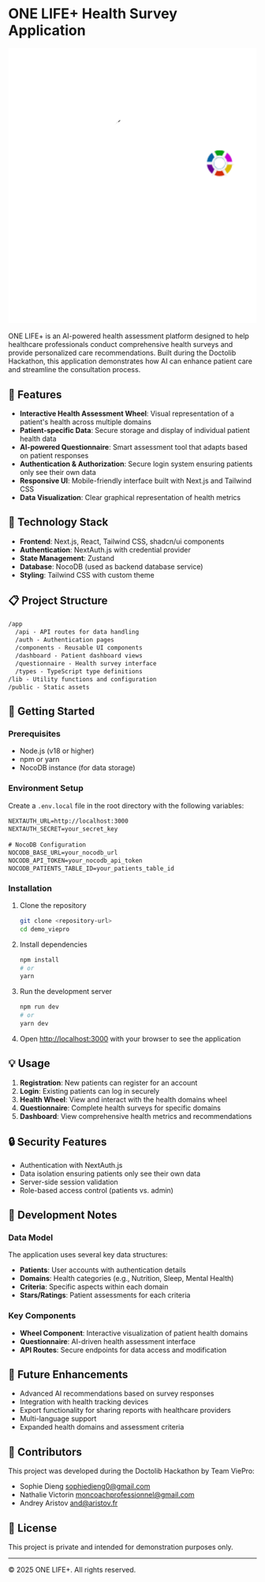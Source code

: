# ONE LIFE+ Health Survey Application

![ONE LIFE+ Logo](/public/logo.svg)

ONE LIFE+ is an AI-powered health assessment platform designed to help healthcare professionals conduct comprehensive health surveys and provide personalized care recommendations. Built during the Doctolib Hackathon, this application demonstrates how AI can enhance patient care and streamline the consultation process.

## 🌟 Features

- **Interactive Health Assessment Wheel**: Visual representation of a patient's health across multiple domains
- **Patient-specific Data**: Secure storage and display of individual patient health data
- **AI-powered Questionnaire**: Smart assessment tool that adapts based on patient responses
- **Authentication & Authorization**: Secure login system ensuring patients only see their own data
- **Responsive UI**: Mobile-friendly interface built with Next.js and Tailwind CSS
- **Data Visualization**: Clear graphical representation of health metrics

## 🔧 Technology Stack

- **Frontend**: Next.js, React, Tailwind CSS, shadcn/ui components
- **Authentication**: NextAuth.js with credential provider
- **State Management**: Zustand
- **Database**: NocoDB (used as backend database service)
- **Styling**: Tailwind CSS with custom theme

## 📋 Project Structure

```
/app
  /api - API routes for data handling
  /auth - Authentication pages
  /components - Reusable UI components
  /dashboard - Patient dashboard views
  /questionnaire - Health survey interface
  /types - TypeScript type definitions
/lib - Utility functions and configuration
/public - Static assets
```

## 🚀 Getting Started

### Prerequisites

- Node.js (v18 or higher)
- npm or yarn
- NocoDB instance (for data storage)

### Environment Setup

Create a `.env.local` file in the root directory with the following variables:

```
NEXTAUTH_URL=http://localhost:3000
NEXTAUTH_SECRET=your_secret_key

# NocoDB Configuration
NOCODB_BASE_URL=your_nocodb_url
NOCODB_API_TOKEN=your_nocodb_api_token
NOCODB_PATIENTS_TABLE_ID=your_patients_table_id
```

### Installation

1. Clone the repository
   ```bash
   git clone <repository-url>
   cd demo_viepro
   ```

2. Install dependencies
   ```bash
   npm install
   # or
   yarn
   ```

3. Run the development server
   ```bash
   npm run dev
   # or
   yarn dev
   ```

4. Open [http://localhost:3000](http://localhost:3000) with your browser to see the application

## 💡 Usage

1. **Registration**: New patients can register for an account
2. **Login**: Existing patients can log in securely
3. **Health Wheel**: View and interact with the health domains wheel
4. **Questionnaire**: Complete health surveys for specific domains
5. **Dashboard**: View comprehensive health metrics and recommendations

## 🔒 Security Features

- Authentication with NextAuth.js
- Data isolation ensuring patients only see their own data
- Server-side session validation
- Role-based access control (patients vs. admin)

## 📝 Development Notes

### Data Model

The application uses several key data structures:

- **Patients**: User accounts with authentication details
- **Domains**: Health categories (e.g., Nutrition, Sleep, Mental Health)
- **Criteria**: Specific aspects within each domain
- **Stars/Ratings**: Patient assessments for each criteria

### Key Components

- **Wheel Component**: Interactive visualization of patient health domains
- **Questionnaire**: AI-driven health assessment interface
- **API Routes**: Secure endpoints for data access and modification

## 🔮 Future Enhancements

- Advanced AI recommendations based on survey responses
- Integration with health tracking devices
- Export functionality for sharing reports with healthcare providers
- Multi-language support
- Expanded health domains and assessment criteria

## 👥 Contributors

This project was developed during the Doctolib Hackathon by Team ViePro:

-  Sophie Dieng sophiedieng0@gmail.com
- Nathalie Victorin moncoachprofessionnel@gmail.com
- Andrey Aristov and@aristov.fr

## 📄 License

This project is private and intended for demonstration purposes only.

---

© 2025 ONE LIFE+. All rights reserved.
